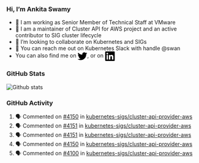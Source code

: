 ### Hi, I’m Ankita Swamy

- 💼 I am working as Senior Member of Technical Staff at VMware
- 👀 I am a maintainer of Cluster API for AWS project and an active contributor to SIG cluster lifecycle
- 💞️ I’m looking to collaborate on Kubernetes and SIGs
- 💬 You can reach me out on Kubernetes Slack with handle @swan
- You can also find me on <a href="https://twitter.com/SwamyAnkita" target="blank"><img align="center" src="https://raw.githubusercontent.com/Ankitasw/Ankitasw/master/svg/twitter.svg" alt="Ankitasw" height="25" width="25" color="#1DA1f2" /></a>, or on <a href="https://www.linkedin.com/in/Ankitaswamy/" target="blank"><img align="center" src="https://raw.githubusercontent.com/Ankitasw/Ankitasw/master/svg/linkedin.svg" alt="Ankitasw" height="25" width="25" /></a>

### GitHub Stats
![Github stats](https://github-readme-stats.vercel.app/api?username=Ankitasw&count_private=true&show_icons=true&theme=tokyonight)

### GitHub Activity 
<!--START_SECTION:activity-->
1. 🗣 Commented on [#4150](https://github.com/kubernetes-sigs/cluster-api-provider-aws/issues/4150) in [kubernetes-sigs/cluster-api-provider-aws](https://github.com/kubernetes-sigs/cluster-api-provider-aws)
2. 🗣 Commented on [#4151](https://github.com/kubernetes-sigs/cluster-api-provider-aws/issues/4151) in [kubernetes-sigs/cluster-api-provider-aws](https://github.com/kubernetes-sigs/cluster-api-provider-aws)
3. 🗣 Commented on [#4151](https://github.com/kubernetes-sigs/cluster-api-provider-aws/issues/4151) in [kubernetes-sigs/cluster-api-provider-aws](https://github.com/kubernetes-sigs/cluster-api-provider-aws)
4. 🗣 Commented on [#4150](https://github.com/kubernetes-sigs/cluster-api-provider-aws/issues/4150) in [kubernetes-sigs/cluster-api-provider-aws](https://github.com/kubernetes-sigs/cluster-api-provider-aws)
5. 🗣 Commented on [#4100](https://github.com/kubernetes-sigs/cluster-api-provider-aws/issues/4100) in [kubernetes-sigs/cluster-api-provider-aws](https://github.com/kubernetes-sigs/cluster-api-provider-aws)
<!--END_SECTION:activity-->
